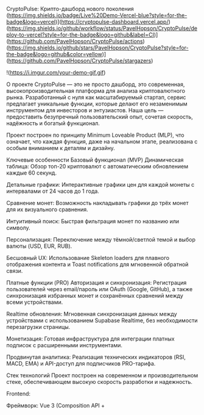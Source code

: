 CryptoPulse: Крипто-дашборд нового поколения
(https://img.shields.io/badge/Live%20Demo-Vercel-blue?style=for-the-badge&logo=vercel)](https://cryptopulse-dashboard.vercel.app/)
(https://img.shields.io/github/workflow/status/PavelHopson/CryptoPulse/deploy-to-vercel?style=for-the-badge&logo=github&label=CI)](https://github.com/PavelHopson/CryptoPulse/actions)
(https://img.shields.io/github/stars/PavelHopson/CryptoPulse?style=for-the-badge&logo=github&color=yellow)](https://github.com/PavelHopson/CryptoPulse/stargazers)


!(https://i.imgur.com/your-demo-gif.gif)

О проекте
CryptoPulse — это не просто дашборд, это современная, высокопроизводительная платформа для анализа криптовалютного рынка. Разработанный с нуля как масштабируемый стартап, сервис предлагает уникальные функции, которые делают его незаменимым инструментом для инвесторов и энтузиастов. Наша цель — предоставить безупречный пользовательский опыт, сочетая скорость, надёжность и богатый функционал.

Проект построен по принципу Minimum Loveable Product (MLP), что означает, что каждая функция, даже на начальном этапе, реализована с особым вниманием к деталям и дизайну.

Ключевые особенности
Базовый функционал (MVP)
Динамическая таблица: Обзор топ-20 криптовалют с автоматическим обновлением каждые 60 секунд.

Детальные графики: Интерактивные графики цен для каждой монеты с интервалами от 24 часов до 1 года.

Сравнение монет: Возможность накладывать графики до трёх монет для их визуального сравнения.

Интуитивный поиск: Быстрая фильтрация монет по названию или символу.

Персонализация: Переключение между тёмной/светлой темой и выбор валюты (USD, EUR, RUB).

Бесшовный UX: Использование Skeleton loaders для плавного отображения контента и Toast notifications для мгновенной обратной связи.

Платные функции (PRO)
Авторизация и синхронизация: Регистрация пользователей через email/пароль или OAuth (Google, GitHub), а также синхронизация избранных монет и сохранённых сравнений между всеми устройствами.

Realtime обновления: Мгновенная синхронизация данных между устройствами с использованием Supabase Realtime, без необходимости перезагрузки страницы.

Монетизация: Готовая инфраструктура для интеграции платных подписок с расширенными инструментами.

Продвинутая аналитика: Реализация технических индикаторов (RSI, MACD, EMA) и API-доступ для подписчиков PRO-тарифа.

Стек технологий
Проект построен на современном и производительном стеке, обеспечивающем высокую скорость разработки и надежность.

Frontend:

Фреймворк: Vue 3 (Composition API + <script setup>)

Сборщик: Vite

Управление состоянием: Pinia

Типизация: TypeScript

Маршрутизация: Vue Router

Графики: Chart.js, Vue-Chartjs

HTTP-клиент: Axios

Уведомления: vue3-toastify

Стили: SCSS (Mobile-first)

Backend:

Backend-as-a-Service (BaaS): Supabase (PostgreSQL, Auth, Realtime) — выбрано для быстрой разработки и масштабирования.

DevOps & Инструменты:

Качество кода: ESLint, Prettier, Husky

Анализ производительности: vite-bundle-visualizer, Lighthouse CI

CI/CD: GitHub Actions (автоматический деплой на Vercel/Netlify)

Дорожная карта проекта
Наша стратегия развития разделена на три этапа, которые превратят MVP в полноценный коммерческий продукт.

🚀 Этап 1 — MVP: Подключение к Supabase (0–3 месяца)
Цель: Запуск базового сервиса с ключевым функционалом и работающей системой синхронизации.

Фокус: Настройка Supabase, реализация авторизации (email/пароль, OAuth), перенос избранного и сравнений с localStorage на облачную базу данных.

Результат: Рабочий продукт, готовый к тестированию первыми пользователями.

🚀 Этап 2 — Расширение: Монетизация и UX (3–6 месяцев)
Цель: Превращение MVP в коммерческий продукт.

Фокус: Внедрение платных подписок через Stripe, создание системы push-уведомлений о ценах (через Supabase Edge Functions), разграничение доступа к премиум-функциям.

Результат: Проект с первыми платными клиентами и серьёзным UX.

🌍 Этап 3 — Премиум и масштабирование (6–12 месяцев)
Цель: Создание полноценной аналитической платформы.

Фокус: Расширение инструментов (технические индикаторы, портфель активов), предоставление API-доступа, подготовка к привлечению инвестиций.

Результат: Сервис, готовый к масштабированию и дальнейшему росту.

Установка и запуск
Для запуска проекта на локальной машине, выполните следующие шаги:

Клонируйте репозиторий:

Bash

git clone https://github.com/PavelHopson/CryptoPulse.git
Перейдите в папку проекта:

Bash

cd CryptoPulse
Установите зависимости:

Bash

npm install
Настройте переменные окружения, создав файл .env в корне проекта:

VITE_SUPABASE_URL=""
VITE_SUPABASE_ANON_KEY="[Ваш публичный ключ]"
Запустите сервер для разработки:

Bash

npm run dev
Приложение будет доступно по адресу http://localhost:5173/.

Развёртывание
Проект настроен для автоматического развёртывания на Netlify или Vercel с использованием GitHub Actions. 

Подключите ваш GitHub-репозиторий к одной из этих платформ.

Платформа автоматически определит настройки сборки (npm run build) и папку для публикации (dist/).

Каждый push в основную ветку будет автоматически запускать процесс сборки и развертывания.

Контрибьюция
Мы приветствуем любые предложения по улучшению проекта. Пожалуйста, следуйте нашим руководствам по контрибьюции.

v1.0.0
